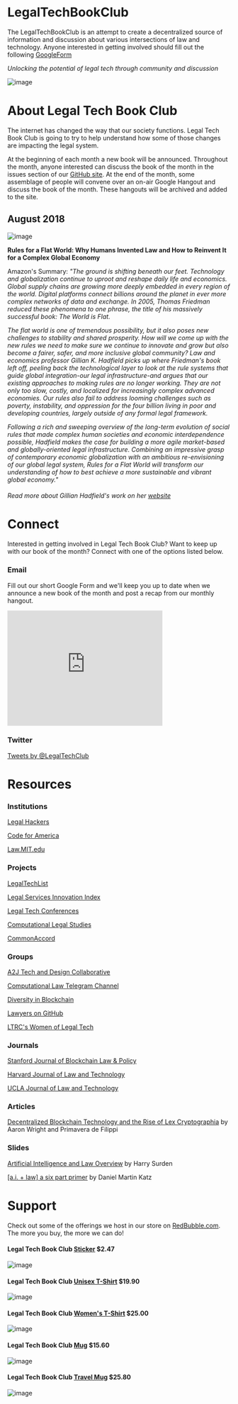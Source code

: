 # LegalTechBookClub
The LegalTechBookClub is an attempt to create a decentralized source of information and discussion about various intersections of law and technology. Anyone interested in getting involved should fill out the following [GoogleForm](https://docs.google.com/forms/d/e/1FAIpQLSfVA08U0dKi7Y-TerArJi71SAYFMowTGL97XcQK5BgU0opjCg/viewform)

*Unlocking the potential of legal tech through community and discussion*

![image](https://user-images.githubusercontent.com/10615650/43371278-140cef8c-9354-11e8-9be6-2d025fe0c71b.png)

# About Legal Tech Book Club

The internet has changed the way that our society functions. Legal Tech Book Club is going to try to help understand how some of those changes are impacting the legal system.

At the beginning of each month a new book will be announced. Throughout the month, anyone interested can discuss the book of the month in the issues section of our [GitHub site](https://github.com/LegalTechBookClub/LegalTechBookClub.com/issues/). At the end of the month, some assemblage of people will convene over an on-air Google Hangout and discuss the book of the month. These hangouts will be archived and added to the site.


## August 2018
![image](https://user-images.githubusercontent.com/10615650/43360549-c292e102-927c-11e8-81a5-5bc5f26a9282.png)

**Rules for a Flat World: Why Humans Invented Law and How to Reinvent It for a Complex Global Economy**


Amazon's Summary:
*"The ground is shifting beneath our feet. Technology and globalization continue to uproot and reshape daily life and economics. Global supply chains are growing more deeply embedded in every region of the world. Digital platforms connect billions around the planet in ever more complex networks of data and exchange. In 2005, Thomas Friedman reduced these phenomena to one phrase, the title of his massively successful book: The World is Flat.*

*The flat world is one of tremendous possibility, but it also poses new challenges to stability and shared prosperity. How will we come up with the new rules we need to make sure we continue to innovate and grow but also become a fairer, safer, and more inclusive global community? Law and economics professor Gillian K. Hadfield picks up where Friedman's book left off, peeling back the technological layer to look at the rule systems that guide global integration-our legal infrastructure-and argues that our existing approaches to making rules are no longer working. They are not only too slow, costly, and localized for increasingly complex advanced economies. Our rules also fail to address looming challenges such as poverty, instability, and oppression for the four billion living in poor and developing countries, largely outside of any formal legal framework.*

*Following a rich and sweeping overview of the long-term evolution of social rules that made complex human societies and economic interdependence possible, Hadfield makes the case for building a more agile market-based and globally-oriented legal infrastructure. Combining an impressive grasp of contemporary economic globalization with an ambitious re-envisioning of our global legal system, Rules for a Flat World will transform our understanding of how to best achieve a more sustainable and vibrant global economy."*

###### Read more about Gillian Hadfield's work on her [website](https://gillianhadfield.com/)

# Connect

Interested in getting involved in Legal Tech Book Club? Want to keep up with our book of the month? Connect with one of the options listed below.

### Email
Fill out our short Google Form and we'll keep you up to date when we announce a new book of the month and post a recap from our monthly hangout.

<iframe src="https://docs.google.com/forms/d/e/1FAIpQLSfVA08U0dKi7Y-TerArJi71SAYFMowTGL97XcQK5BgU0opjCg/viewform?embedded=true" width="350" height="260" frameborder="0" marginheight="0" marginwidth="0">Loading...</iframe>

### Twitter

<a class="twitter-timeline" href="https://twitter.com/LegalBookClub?ref_src=twsrc%5Etfw">Tweets by @LegalTechClub</a> <script async src="https://platform.twitter.com/widgets.js" charset="utf-8"></script>

# Resources

### Institutions
[Legal Hackers](https://legalhackers.org/)

[Code for America](https://www.codeforamerica.org/)

[Law.MIT.edu](http://law.mit.edu/)

### Projects
[LegalTechList](https://techindex.law.stanford.edu/)

[Legal Services Innovation Index](https://www.legaltechinnovation.com/)

[Legal Tech Conferences](http://abacenterforinnovation.org/conferences)

[Computational Legal Studies](https://computationallegalstudies.com/)

[CommonAccord](http://www.commonaccord.org/)

### Groups
[A2J Tech and Design Collaborative](https://www.curolegal.com/curolegal-launches-worldwide-a2j-tech-slack-team/)

[Computational Law Telegram Channel](https://t.me/joinchat/BmkgEUl1cVtrasD8xWkO_w)

[Diversity in Blockchain](https://diversityinblockchain.com/)

[Lawyers on GitHub](https://lawyersongithub.com/)

[LTRC's Women of Legal Tech](https://www.americanbar.org/groups/departments_offices/legal_technology_resources/resources/WomenofLegalTech.html)

### Journals
[Stanford Journal of Blockchain Law & Policy](https://stanford-jblp.pubpub.org/)

[Harvard Journal of Law and Technology](https://jolt.law.harvard.edu/)

[UCLA Journal of Law and Technology](https://uclajolt.com/)

### Articles
[Decentralized Blockchain Technology and the Rise of Lex Cryptographia](https://papers.ssrn.com/sol3/papers.cfm?abstract_id=2580664) by Aaron Wright and Primavera de Filippi

### Slides
[Artificial Intelligence and Law Overview](https://www.slideshare.net/HarrySurden/harry-surden-artificial-intelligence-and-law-overview) by Harry Surden

[[a.i. + law] a six part primer](https://www.slideshare.net/Danielkatz/artificial-intelligence-and-law-a-primer) by Daniel Martin Katz

# Support

Check out some of the offerings we host in our store on [RedBubble.com](https://www.redbubble.com/people/bryangw/collections/939124-legal-tech-book-club?asc=u). The more you buy, the more we can do!

#### Legal Tech Book Club [Sticker](https://www.redbubble.com/people/bryangw/works/32938867-legal-tech-book-club?asc=u&c=939124-legal-tech-book-club&p=sticker&rel=carousel) $2.47
![image](https://user-images.githubusercontent.com/10615650/43362484-c2050038-92b0-11e8-91a0-12697ad2f895.png)

#### Legal Tech Book Club [Unisex T-Shirt](https://www.redbubble.com/people/bryangw/works/32939024-legal-tech-book-club?asc=u&c=939124-legal-tech-book-club&p=t-shirt&rel=carousel&style=mens) $19.90
![image](https://user-images.githubusercontent.com/10615650/43362425-54fd8d94-92af-11e8-97e3-caf9ea989468.png)

#### Legal Tech Book Club [Women's T-Shirt](https://www.redbubble.com/people/bryangw/works/32939024-legal-tech-book-club?asc=u&c=939124-legal-tech-book-club&p=t-shirt&rel=carousel&style=womens) $25.00
![image](https://user-images.githubusercontent.com/10615650/43362461-30b35d14-92b0-11e8-95b8-3e235811f3b4.png)

#### Legal Tech Book Club [Mug](https://www.redbubble.com/people/bryangw/works/32939024-legal-tech-book-club?asc=u&c=939124-legal-tech-book-club&p=mug&rel=carousel&style=standard) $15.60
![image](https://user-images.githubusercontent.com/10615650/43362437-c6cc5446-92af-11e8-877d-4f1a7f9771a8.png)

#### Legal Tech Book Club [Travel Mug](https://www.redbubble.com/people/bryangw/works/32939024-legal-tech-book-club?asc=u&c=939124-legal-tech-book-club&p=travel-mug&rel=carousel) $25.80
![image](https://user-images.githubusercontent.com/10615650/43362445-e7a6ce58-92af-11e8-9898-6ce7e8e66b77.png)



